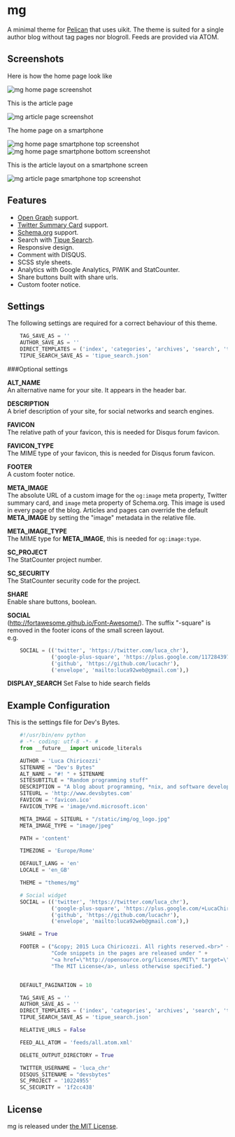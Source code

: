 mg
==============

A minimal theme for [Pelican](http://blog.getpelican.com/) that uses uikit.
The theme is suited for a single author blog without tag pages nor
blogroll. Feeds are provided via ATOM.


Screenshots 
--------------

Here is how the home page look like

![mg home page screenshot](https://raw.githubusercontent.com/lucachr/pelican-mg/master/home-page-screenshot.png)

This is the article page

![mg article page screenshot](https://raw.githubusercontent.com/lucachr/pelican-mg/master/article-screenshot.png)

The home page on a smartphone 

![mg home page smartphone top screenshot](https://github.com/lucachr/pelican-mg/blob/master/home-page-smartphone-top.png)
![mg home page smartphone bottom screenshot](https://github.com/lucachr/pelican-mg/blob/master/home-page-smartphone-bottom.png)

This is the article layout on a smartphone screen

![mg article page smartphone top screenshot](https://raw.githubusercontent.com/lucachr/pelican-mg/master/article-page-smartphone-top.png)


Features
--------------

* [Open Graph](http://ogp.me) support.
* [Twitter Summary Card](https://dev.twitter.com/cards/types/summary) support.
* [Schema.org](http://schema.org) support.
* Search with [Tipue Search](http://www.tipue.com/search).
* Responsive design.
* Comment with DISQUS.
* SCSS style sheets.
* Analytics with Google Analytics, PIWIK and StatCounter.
* Share buttons built with share urls.
* Custom footer notice.

Settings
--------------

The following settings are required for a correct behaviour of this theme.

```python
    TAG_SAVE_AS = ''
    AUTHOR_SAVE_AS = ''
    DIRECT_TEMPLATES = ('index', 'categories', 'archives', 'search', 'tipue_search')
    TIPUE_SEARCH_SAVE_AS = 'tipue_search.json'
```

###Optional settings

**ALT_NAME**  
An alternative name for your site. It appears in the header bar.

**DESCRIPTION**  
A brief description of your site, for social networks and search engines.

**FAVICON**  
The relative path of your favicon, this is needed for Disqus forum favicon.

**FAVICON_TYPE**  
The MIME type of your favicon, this is needed for Disqus forum favicon.

**FOOTER**  
A custom footer notice.

**META_IMAGE**  
The absolute URL of a custom image for the `og:image` meta property, Twitter 
summary card, and `image` meta property of Schema.org. This image is used in 
every page of the blog. Articles and pages can override the default 
**META_IMAGE** by setting the "image" metadata in the relative file.  

**META_IMAGE_TYPE**  
The MIME type for **META_IMAGE**, this is needed for `og:image:type`.

**SC_PROJECT**   
The StatCounter project number.  

**SC_SECURITY**   
The StatCounter security code for the project.

**SHARE**  
Enable share buttons, boolean.

**SOCIAL**  
(http://fortawesome.github.io/Font-Awesome/). The suffix "-square" is removed 
in the footer icons of the small screen layout.   
e.g.   
```python
    SOCIAL = (('twitter', 'https://twitter.com/luca_chr'),
              ('google-plus-square', 'https://plus.google.com/117284397605208270870'),
              ('github', 'https://github.com/lucachr'),
              ('envelope', 'mailto:luca92web@gmail.com'),)
```
**DISPLAY_SEARCH** 
Set False to hide search fields

Example Configuration
----------------------

This is the settings file for Dev's Bytes.

```python
    #!/usr/bin/env python
    # -*- coding: utf-8 -*- #
    from __future__ import unicode_literals

    AUTHOR = 'Luca Chiricozzi'
    SITENAME = "Dev's Bytes"
    ALT_NAME = "#! " + SITENAME
    SITESUBTITLE = "Random programming stuff"
    DESCRIPTION = "A blog about programming, *nix, and software development."
    SITEURL = 'http://www.devsbytes.com'
    FAVICON = 'favicon.ico'
    FAVICON_TYPE = 'image/vnd.microsoft.icon'

    META_IMAGE = SITEURL + "/static/img/og_logo.jpg"
    META_IMAGE_TYPE = "image/jpeg"

    PATH = 'content'

    TIMEZONE = 'Europe/Rome'

    DEFAULT_LANG = 'en'
    LOCALE = 'en_GB'

    THEME = "themes/mg"

    # Social widget
    SOCIAL = (('twitter', 'https://twitter.com/luca_chr'),
              ('google-plus-square', 'https://plus.google.com/+LucaChiricozzi'),
              ('github', 'https://github.com/lucachr'),
              ('envelope', 'mailto:luca92web@gmail.com'),)

    SHARE = True

    FOOTER = ("&copy; 2015 Luca Chiricozzi. All rights reserved.<br>" +
              "Code snippets in the pages are released under " +
              "<a href=\"http://opensource.org/licenses/MIT\" target=\"_blank\">" +
              "The MIT License</a>, unless otherwise specified.")


    DEFAULT_PAGINATION = 10

    TAG_SAVE_AS = ''
    AUTHOR_SAVE_AS = ''
    DIRECT_TEMPLATES = ('index', 'categories', 'archives', 'search', 'tipue_search')
    TIPUE_SEARCH_SAVE_AS = 'tipue_search.json'

    RELATIVE_URLS = False

    FEED_ALL_ATOM = 'feeds/all.atom.xml'

    DELETE_OUTPUT_DIRECTORY = True

    TWITTER_USERNAME = 'luca_chr'
    DISQUS_SITENAME = "devsbytes"
    SC_PROJECT = '10224955'
    SC_SECURITY = '1f2cc438'
```

License
---------

mg is released under [the MIT License](http://opensource.org/licenses/MIT).
